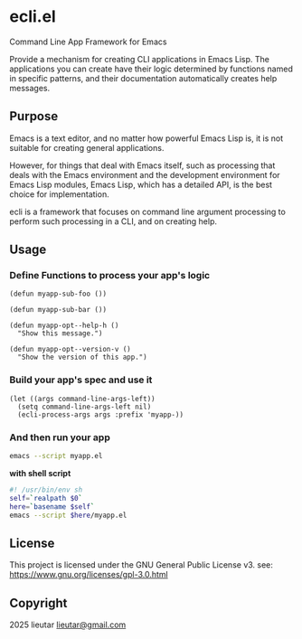 # ecli.el

Command Line App Framework for Emacs

Provide a mechanism for creating CLI applications in Emacs Lisp.
The applications you can create
have their logic determined by functions named in specific patterns,
and their documentation automatically creates help messages.

## Purpose

Emacs is a text editor, and no matter how powerful Emacs Lisp is, 
it is not suitable for creating general applications.

However, for things that deal with Emacs itself, 
such as processing that deals with the Emacs environment and the development 
environment for Emacs Lisp modules, Emacs Lisp, which has a detailed API, 
is the best choice for implementation.

ecli is a framework that focuses on command line argument processing to 
perform such processing in a CLI, and on creating help.

## Usage

### Define Functions to process your app's logic

``` emacs-lisp
(defun myapp-sub-foo ())

(defun myapp-sub-bar ())

(defun myapp-opt--help-h ()
  "Show this message.")

(defun myapp-opt--version-v ()
  "Show the version of this app.")
```

### Build your app's spec and use it

``` emacs-lisp
(let ((args command-line-args-left))
  (setq command-line-args-left nil)
  (ecli-process-args args :prefix 'myapp-))
```

### And then run your app

``` sh
emacs --script myapp.el
```

**with shell script**
``` sh
#! /usr/bin/env sh
self=`realpath $0`
here=`basename $self`
emacs --script $here/myapp.el
```
## License

This project is licensed under the GNU General Public License v3.
see: https://www.gnu.org/licenses/gpl-3.0.html

## Copyright

2025 lieutar <lieutar@gmail.com>

